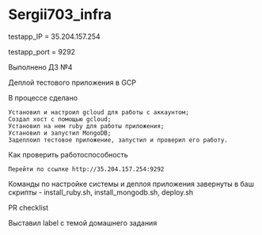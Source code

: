 # Sergii703_infra

testapp_IP = 35.204.157.254

testapp_port = 9292

Выполнено ДЗ №4


Деплой тестового приложения в GCP

В процессе сделано

    Установил и настроил gcloud для работы с аккаунтом;
    Создал хост с помощью gcloud;
    Установил на нем ruby для работы приложения;
    Установил и запустил MongoDB;
    Задеплоил тестовое приложение, запустил и проверил его работу.

Как проверить работоспособность

    Перейти по ссылке http://35.204.157.254:9292

Команды по настройке системы и деплоя приложения завернуты в баш скрипты - install_ruby.sh, install_mongodb.sh, deploy.sh

PR checklist

Выставил label с темой домашнего задания
